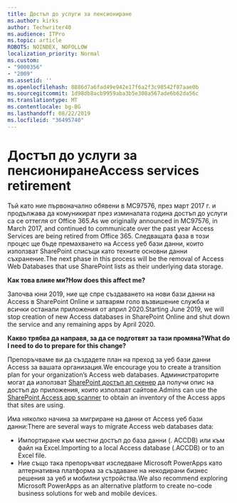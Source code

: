 ```yaml
---
title: Достъп до услуги за пенсиониране
ms.author: kirks
author: Techwriter40
ms.audience: ITPro
ms.topic: article
ROBOTS: NOINDEX, NOFOLLOW
localization_priority: Normal
ms.custom:
- "9000356"
- "2009"
ms.assetid: ''
ms.openlocfilehash: 8886d7a6fad49e942e17f6a2f3c98542f87aae0b
ms.sourcegitcommit: 1d98db8acb9959aba3b5e308a567ade6b62da56c
ms.translationtype: MT
ms.contentlocale: bg-BG
ms.lasthandoff: 08/22/2019
ms.locfileid: "36495740"
---
```

# <a name="access-services-retirement"></a><span data-ttu-id="3b71c-102">Достъп до услуги за пенсиониране</span><span class="sxs-lookup"><span data-stu-id="3b71c-102">Access services retirement</span></span>

<span data-ttu-id="3b71c-103">Тъй като ние първоначално обявени в MC97576, през март 2017 г. и продължава да комуникират през изминалата година достъп до услуги са се оттегля от Office 365.</span><span class="sxs-lookup"><span data-stu-id="3b71c-103">As we originally announced in MC97576, in March 2017, and continued to communicate over the past year Access Services are being retired from Office 365.</span></span> <span data-ttu-id="3b71c-104">Следващата фаза в този процес ще бъде премахването на Access уеб бази данни, които използват SharePoint списъци като техните основни данни съхранение.</span><span class="sxs-lookup"><span data-stu-id="3b71c-104">The next phase in this process will be the removal of Access Web Databases that use SharePoint lists as their underlying data storage.</span></span>

<span data-ttu-id="3b71c-105">**Как това влияе ми?**</span><span class="sxs-lookup"><span data-stu-id="3b71c-105">**How does this affect me?**</span></span>

<span data-ttu-id="3b71c-106">Започва юни 2019, ние ще спре създаването на нови бази данни на Access в SharePoint Online и затварям голо възвишение служба и всички останали приложения от април 2020.</span><span class="sxs-lookup"><span data-stu-id="3b71c-106">Starting June 2019, we will stop creation of new Access databases in SharePoint Online and shut down the service and any remaining apps by April 2020.</span></span>

<span data-ttu-id="3b71c-107">**Какво трябва да направя, за да се подготвят за тази промяна?**</span><span class="sxs-lookup"><span data-stu-id="3b71c-107">**What do I need to do to prepare for this change?**</span></span>

<span data-ttu-id="3b71c-108">Препоръчваме ви да създадете план на преход за уеб бази данни Access за вашата организация.</span><span class="sxs-lookup"><span data-stu-id="3b71c-108">We encourage you to create a transition plan for your organization’s Access web databases.</span></span> <span data-ttu-id="3b71c-109">Администраторите могат да използват [SharePoint достъп ап скенер](https://github.com/SharePoint/PnP-Tools/tree/master/Solutions/SharePoint.AccessApp.Scanner) да получи опис на достъп до приложения, които използват сайтове.</span><span class="sxs-lookup"><span data-stu-id="3b71c-109">Admins can use the [SharePoint Access app scanner](https://github.com/SharePoint/PnP-Tools/tree/master/Solutions/SharePoint.AccessApp.Scanner) to obtain an inventory of the Access apps that sites are using.</span></span>

<span data-ttu-id="3b71c-110">Има няколко начина за мигриране на данни от Access уеб бази данни:</span><span class="sxs-lookup"><span data-stu-id="3b71c-110">There are several ways to migrate Access web databases data:</span></span>

- <span data-ttu-id="3b71c-111">Импортиране към местни достъп до база данни (. ACCDB) или към файл на Excel.</span><span class="sxs-lookup"><span data-stu-id="3b71c-111">Importing to a local Access database (.ACCDB) or to an Excel file.</span></span>
- <span data-ttu-id="3b71c-112">Ние също така препоръчват изследване Microsoft PowerApps като алтернативна платформа за създаване на некодирани бизнес решения за уеб и мобилни устройства.</span><span class="sxs-lookup"><span data-stu-id="3b71c-112">We also recommend exploring Microsoft PowerApps as an alternative platform to create no-code business solutions for web and mobile devices.</span></span>